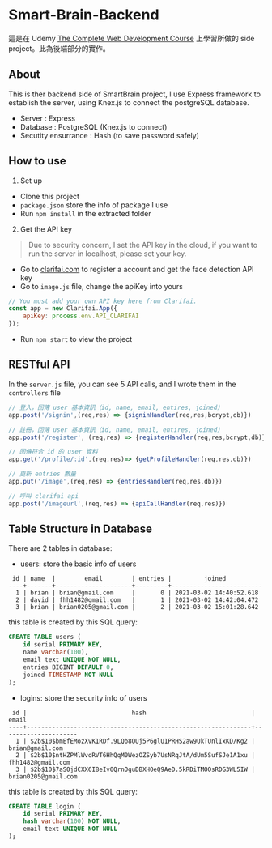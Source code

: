 # Smart-Brain-Backend
這是在 Udemy [The Complete Web Development Course](https://www.udemy.com/course/the-complete-web-developer-zero-to-mastery) 上學習所做的 side project。此為後端部分的實作。


## About
This is ther backend side of SmartBrain project, I use Express framework to establish the server, using Knex.js to connect the postgreSQL database.
- Server : Express
- Database : PostgreSQL (Knex.js to connect)
- Secutity ensurrance : Hash (to save password safely)

## How to use
1. Set up
- Clone this project
- `package.json` store the info of package I use
- Run `npm install` in the extracted folder

2. Get the API key
> Due to security concern, I set the API key in the cloud, if you want to run the server in localhost, please set your key.
- Go to [clarifai.com](https://www.clarifai.com/) to register a account and get the face detection API key
- Go to `image.js` file, change the apiKey into yours
```javascript
// You must add your own API key here from Clarifai.
const app = new Clarifai.App({
    apiKey: process.env.API_CLARIFAI
});
```
- Run `npm start` to view the project


## RESTful API
In the `server.js` file, you can see 5 API calls, and I wrote them in the `controllers` file

```javascript
// 登入，回傳 user 基本資訊（id, name, email, entires, joined）
app.post('/signin',(req,res) => {signinHandler(req,res,bcrypt,db)})

// 註冊，回傳 user 基本資訊（id, name, email, entires, joined） 
app.post('/register', (req,res) => {registerHandler(req,res,bcrypt,db)}) 

// 回傳符合 id 的 user 資料
app.get('/profile/:id',(req,res)=> {getProfileHandler(req,res,db)})

// 更新 entries 數量
app.put('/image',(req,res) => {entriesHandler(req,res,db)})

// 呼叫 clarifai api
app.post('/imageurl',(req,res) => {apiCallHandler(req,res)})
```

## Table Structure in Database
There are 2 tables in database:
- users: store the basic info of users

```
 id | name  |        email        | entries |         joined          
----+-------+---------------------+---------+-------------------------
  1 | brian | brian@gmail.com     |       0 | 2021-03-02 14:40:52.618
  2 | david | fhh1482@gmail.com   |       1 | 2021-03-02 14:42:04.472
  3 | brian | brian0205@gmail.com |       2 | 2021-03-02 15:01:28.642
```

this table is created by this SQL query:
```sql
CREATE TABLE users (
	id serial PRIMARY KEY,
	name varchar(100),
	email text UNIQUE NOT NULL,
	entries BIGINT DEFAULT 0,
	joined TIMESTAMP NOT NULL
);
```

- logins: store the security info of users

```
 id |                             hash                             |        email        
----+--------------------------------------------------------------+---------------------
  1 | $2b$10$bmEfEMozXvK1RDf.9LQb8OUj5P6glU1PRHS2aw9UkTUnlIxKD/Kg2 | brian@gmail.com
  2 | $2b$10$ntHZPMlWvoRVT6HhQqM0WezOZSyb7UsNRqJtA/dUm5SufSJe1A1xu | fhh1482@gmail.com
  3 | $2b$10$7aS0jdCXX6I8eIv0QrnOguDBXH0eQ9AeD.5kRDiTMOOsRDG3WL5IW | brian0205@gmail.com
```

this table is created by this SQL query:
```sql
CREATE TABLE login (
	id serial PRIMARY KEY,
	hash varchar(100) NOT NULL,
	email text UNIQUE NOT NULL
);
```
